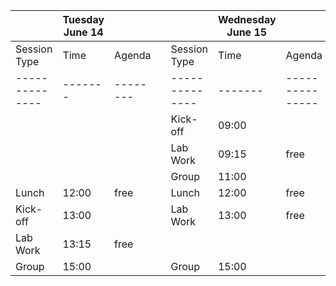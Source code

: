 
|  | Tuesday June 14   |        ||              | Wednesday June 15  |  || | Thursday June 16  |  |
|--------------|-------|--------|-|--------------|-------|--------------|-|--------------|-------|--------|
| Session Type | Time  | Agenda || Session Type | Time  | Agenda        ||Session Type | Time  | Agenda |
|--------------|-------|--------||--------------|-------|---------------||--------------|-------|--------|
|             |       |         || Kick-off     | 09:00 |               ||Kick-off     | 09:00 |        |
|             |       |         || Lab Work     | 09:15 | free          || Lab Work     | 09:15 | free   |
|             |       |         || Group        | 11:00 |               ||Group        | 11:00 | |
| Lunch        | 12:00 | free   || Lunch        | 12:00 | free          || Lunch        | 12:00 | free   |
| Kick-off     | 13:00 |        || Lab Work     | 13:00 | free          ||  Lab Work     | 13:00 | free   | 
| Lab Work     | 13:15 | free   ||             |       |                ||              |       |         | 
| Group        | 15:00 |        || Group        | 15:00 |               || Group        | 15:00 |        |     
